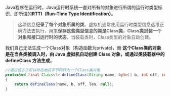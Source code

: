 Java程序在运行时，Java运行时系统一直对所有的对象进行所谓的运行时类型标识，即所谓的**RTTI（Run-Time Type Identification）**。

> 这项信息**纪录了每个对象所属的类**。虚拟机通常使用运行时类型信息选准正确方法去执行，用来**保存这些类型信息的类是Class类**。**Class类封装一个对象和接口运行时的状态**，当装载类时，Class类型的对象自动创建。

我们自己无法生成一个Class对象（构造函数为private)，而 **这个Class类的对象是在当各类被调入时，由 Java 虚拟机自动创建 Class 对象，或通过类装载器中的 defineClass 方法生成**。

```java
//通过该方法可以动态地将字节码转为一个Class类对象
protected final Class<?> defineClass(String name, byte[] b, int off, int len) throws ClassFormatError
{
    return defineClass(name, b, off, len, null);
}
```

